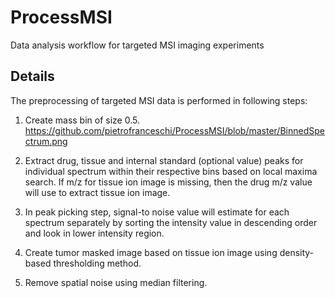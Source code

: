 # ProcessMSI
Data analysis workflow for targeted MSI imaging experiments


## Details 
The preprocessing of targeted MSI data is performed in following steps:

1. Create mass bin of size 0.5.
https://github.com/pietrofranceschi/ProcessMSI/blob/master/BinnedSpectrum.png

2. Extract drug, tissue and internal standard (optional value) peaks for individual spectrum within their respective bins based on local maxima search. If m/z for tissue ion image is missing, then the drug m/z value will use to extract tissue ion image. 

3. In peak picking step, signal-to noise value will estimate for each spectrum separately by sorting the intensity value in descending order and look in lower intensity region. 

4. Create tumor masked image based on tissue ion image using density-based thresholding method.

5. Remove spatial noise using median filtering.

